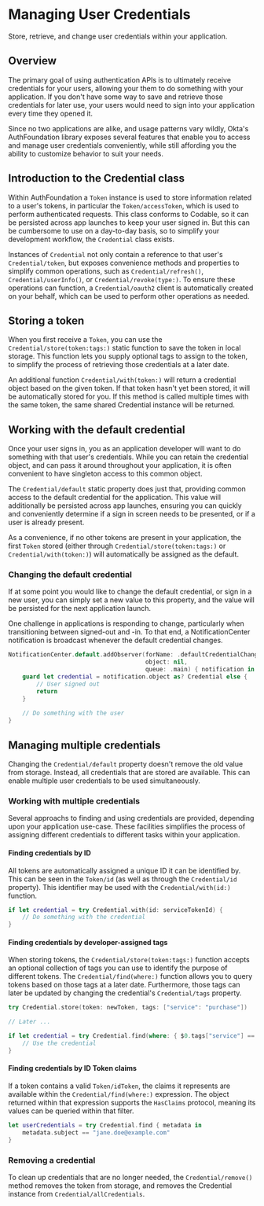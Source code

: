 # Managing User Credentials

Store, retrieve, and change user credentials within your application.

## Overview

The primary goal of using authentication APIs is to ultimately receive credentials for your users, allowing your them to do something with your application. If you don't have some way to save and retrieve those credentials for later use, your users would need to sign into your application every time they opened it.

Since no two applications are alike, and usage patterns vary wildly, Okta's AuthFoundation library exposes several features that enable you to access and manage user credentials conveniently, while still affording you the ability to customize behavior to suit your needs.

## Introduction to the Credential class

Within AuthFoundation a ``Token`` instance is used to store information related to a user's tokens, in particular the ``Token/accessToken``, which is used to perform authenticated requests. This class conforms to Codable, so it can be persisted across app launches to keep your user signed in. But this can be cumbersome to use on a day-to-day basis, so to simplify your development workflow, the ``Credential`` class exists.

Instances of ``Credential`` not only contain a reference to that user's ``Credential/token``, but exposes convenience methods and properties to simplify common operations, such as ``Credential/refresh()``, ``Credential/userInfo()``, or ``Credential/revoke(type:)``. To ensure these operations can function, a ``Credential/oauth2`` client is automatically created on your behalf, which can be used to perform other operations as needed.

## Storing a token

When you first receive a ``Token``, you can use the ``Credential/store(token:tags:)`` static function to save the token in local storage. This function lets you supply optional tags to assign to the token, to simplify the process of retrieving those credentials at a later date.

An additional function ``Credential/with(token:)`` will return a credential object based on the given token. If that token hasn't yet been stored, it will be automatically stored for you. If this method is called multiple times with the same token, the same shared Credential instance will be returned.

## Working with the default credential

Once your user signs in, you as an application developer will want to do something with that user's credentials. While you can retain the credential object, and can pass it around throughout your application, it is often convenient to have singleton access to this common object.

The ``Credential/default`` static property does just that, providing common access to the default credential for the application. This value will additionally be persisted across app launches, ensuring you can quickly and conveniently determine if a sign in screen needs to be presented, or if a user is already present.

As a convenience, if no other tokens are present in your application, the first ``Token`` stored (either through ``Credential/store(token:tags:)`` or ``Credential/with(token:)``) will automatically be assigned as the default.

### Changing the default credential

If at some point you would like to change the default credential, or sign in a new user, you can simply set a new value to this property, and the value will be persisted for the next application launch.

One challenge in applications is responding to change, particularly when transitioning between signed-out and -in. To that end, a NotificationCenter notification is broadcast whenever the default credential changes.

```swift
NotificationCenter.default.addObserver(forName: .defaultCredentialChanged,
                                       object: nil,
                                       queue: .main) { notification in
    guard let credential = notification.object as? Credential else {
        // User signed out
        return
    }
    
    // Do something with the user
}
```

## Managing multiple credentials

Changing the ``Credential/default`` property doesn't remove the old value from storage. Instead, all credentials that are stored are available. This can enable multiple user credentials to be used simultaneously.

### Working with multiple credentials

Several approachs to finding and using credentials are provided, depending upon your application use-case. These facilities simplifies the process of assigning different credentials to different tasks within your application.

#### Finding credentials by ID

All tokens are automatically assigned a unique ID it can be identified by. This can be seen in the ``Token/id`` (as well as through the ``Credential/id`` property). This identifier may be used with the ``Credential/with(id:)`` function.

```swift
if let credential = try Credential.with(id: serviceTokenId) {
    // Do something with the credential
}
```

#### Finding credentials by developer-assigned tags

When storing tokens, the ``Credential/store(token:tags:)`` function accepts an optional collection of tags you can use to identify the purpose of different tokens.  The ``Credential/find(where:)`` function allows you to query tokens based on those tags at a later date.  Furthermore, those tags can later be updated by changing the credential's ``Credential/tags`` property.

```swift
try Credential.store(token: newToken, tags: ["service": "purchase"])

// Later ...

if let credential = try Credential.find(where: { $0.tags["service"] == "purchase" }).first {
    // Use the credential
}
```

#### Finding credentials by ID Token claims

If a token contains a valid ``Token/idToken``, the claims it represents are available within the ``Credential/find(where:)`` expression. The object returned within that expression supports the ``HasClaims`` protocol, meaning its values can be queried within that filter.

```swift
let userCredentials = try Credential.find { metadata in
    metadata.subject == "jane.doe@example.com"
}
```

### Removing a credential

To clean up credentials that are no longer needed, the ``Credential/remove()`` method removes the token from storage, and removes the Credential instance from ``Credential/allCredentials``.

